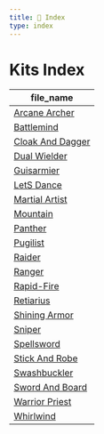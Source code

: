 ```yaml
---
title: 📑 Index
type: index
---
```


# Kits Index

| file_name                                   |
| ------------------------------------------- |
| [Arcane Archer](../Arcane%20Archer)         |
| [Battlemind](../Battlemind)                 |
| [Cloak And Dagger](../Cloak%20And%20Dagger) |
| [Dual Wielder](../Dual%20Wielder)           |
| [Guisarmier](../Guisarmier)                 |
| [LetS Dance](../LetS%20Dance)               |
| [Martial Artist](../Martial%20Artist)       |
| [Mountain](../Mountain)                     |
| [Panther](../Panther)                       |
| [Pugilist](../Pugilist)                     |
| [Raider](../Raider)                         |
| [Ranger](../Ranger)                         |
| [Rapid-Fire](../Rapid-Fire)                 |
| [Retiarius](../Retiarius)                   |
| [Shining Armor](../Shining%20Armor)         |
| [Sniper](../Sniper)                         |
| [Spellsword](../Spellsword)                 |
| [Stick And Robe](../Stick%20And%20Robe)     |
| [Swashbuckler](../Swashbuckler)             |
| [Sword And Board](../Sword%20And%20Board)   |
| [Warrior Priest](../Warrior%20Priest)       |
| [Whirlwind](../Whirlwind)                   |
